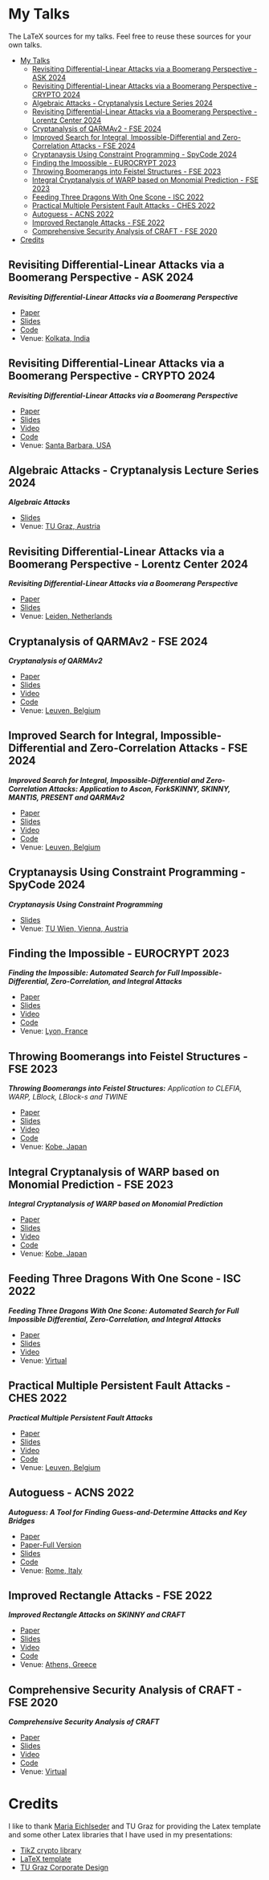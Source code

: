 # My Talks

The LaTeX sources for my talks. Feel free to reuse these sources for your own talks.

- [My Talks](#my-talks)
  - [Revisiting Differential-Linear Attacks via a Boomerang Perspective - ASK 2024](#revisiting-differential-linear-attacks-via-a-boomerang-perspective---ask-2024)
  - [Revisiting Differential-Linear Attacks via a Boomerang Perspective - CRYPTO 2024](#revisiting-differential-linear-attacks-via-a-boomerang-perspective---crypto-2024)
  - [Algebraic Attacks - Cryptanalysis Lecture Series 2024](#algebraic-attacks---cryptanalysis-lecture-series-2024)
  - [Revisiting Differential-Linear Attacks via a Boomerang Perspective - Lorentz Center 2024](#revisiting-differential-linear-attacks-via-a-boomerang-perspective---lorentz-center-2024)
  - [Cryptanalysis of QARMAv2 - FSE 2024](#cryptanalysis-of-qarmav2---fse-2024)
  - [Improved Search for Integral, Impossible-Differential and Zero-Correlation Attacks - FSE 2024](#improved-search-for-integral-impossible-differential-and-zero-correlation-attacks---fse-2024)
  - [Cryptanaysis Using Constraint Programming - SpyCode 2024](#cryptanaysis-using-constraint-programming---spycode-2024)
  - [Finding the Impossible - EUROCRYPT 2023](#finding-the-impossible---eurocrypt-2023)
  - [Throwing Boomerangs into Feistel Structures - FSE 2023](#throwing-boomerangs-into-feistel-structures---fse-2023)
  - [Integral Cryptanalysis of WARP based on Monomial Prediction - FSE 2023](#integral-cryptanalysis-of-warp-based-on-monomial-prediction---fse-2023)
  - [Feeding Three Dragons With One Scone - ISC 2022](#feeding-three-dragons-with-one-scone---isc-2022)
  - [Practical Multiple Persistent Fault Attacks - CHES 2022](#practical-multiple-persistent-fault-attacks---ches-2022)
  - [Autoguess - ACNS 2022](#autoguess---acns-2022)
  - [Improved Rectangle Attacks - FSE 2022](#improved-rectangle-attacks---fse-2022)
  - [Comprehensive Security Analysis of CRAFT - FSE 2020](#comprehensive-security-analysis-of-craft---fse-2020)
- [Credits](#credits)

## Revisiting Differential-Linear Attacks via a Boomerang Perspective - ASK 2024
***Revisiting Differential-Linear Attacks via a Boomerang Perspective***

- [Paper](https://ia.cr/2024/255)
- [Slides](20241214-ASK2024)
- [Code](https://github.com/hadipourh/DL)
- Venue: [Kolkata, India](https://askworkshop.github.io/ask2024/)

## Revisiting Differential-Linear Attacks via a Boomerang Perspective - CRYPTO 2024
***Revisiting Differential-Linear Attacks via a Boomerang Perspective***

- [Paper](https://ia.cr/2024/255)
- [Slides](20240822-CRYPTO-2024)
- [Video](https://youtu.be/ga2xUa8ArbM?t=13)
- [Code](https://github.com/hadipourh/DL)
- Venue: [Santa Barbara, USA](https://crypto.iacr.org/2024/)

## Algebraic Attacks - Cryptanalysis Lecture Series 2024
***Algebraic Attacks***

- [Slides](20240523-CryptoLecture-2024)
- Venue: [TU Graz, Austria](https://www.iaik.tugraz.at/teaching)

## Revisiting Differential-Linear Attacks via a Boomerang Perspective - Lorentz Center 2024
***Revisiting Differential-Linear Attacks via a Boomerang Perspective***

- [Paper](https://ia.cr/2024/255)
- [Slides](20240422-LorenzCenter-2024)
- Venue: [Leiden, Netherlands](https://www.lorentzcenter.nl/beating-real-time-crypto-solutions-and-analysis.html)

## Cryptanalysis of QARMAv2 - FSE 2024
***Cryptanalysis of QARMAv2***

- [Paper](https://ia.cr/2023/1833)
- [Slides](20240328-FSE-2024)
- [Video](https://youtu.be/ik-jy0r2NHA?t=1379)
- [Code](https://github.com/hadipourh/QARMAnalysis)
- Venue: [Leuven, Belgium](https://fse.iacr.org/2024/)

## Improved Search for Integral, Impossible-Differential and Zero-Correlation Attacks - FSE 2024
***Improved Search for Integral, Impossible-Differential and Zero-Correlation Attacks: Application to Ascon, ForkSKINNY, SKINNY, MANTIS, PRESENT and QARMAv2***

- [Paper](https://ia.cr/2023/1701)
- [Slides](20240326-FSE-2024)
- [Video](https://youtu.be/xzKnzFDCMes?t=2590)
- [Code](https://github.com/hadipourh/zeroplus)
- Venue: [Leuven, Belgium](https://fse.iacr.org/2024/)

## Cryptanaysis Using Constraint Programming - SpyCode 2024
***Cryptanaysis Using Constraint Programming***

- [Slides](20240127-SpyCode-2024)
- Venue: [TU Wien, Vienna, Austria](https://spycode.at/events/)

## Finding the Impossible - EUROCRYPT 2023
***Finding the Impossible: Automated Search for Full Impossible-Differential, Zero-Correlation, and Integral Attacks***

- [Paper](https://ia.cr/2022/1147)
- [Slides](20230424-EUROCRYPT-2023)
- [Video](https://youtu.be/_DajyWvK_qU?list=PLeeS-3Ml-rpoPvbe9Kwmtubt-d7bQrl_c&t=1351)
- [Code](https://github.com/hadipourh/zero)
- Venue: [Lyon, France](https://eurocrypt.iacr.org/2023/)

## Throwing Boomerangs into Feistel Structures - FSE 2023

***Throwing Boomerangs into Feistel Structures:***
*Application to CLEFIA, WARP, LBlock, LBlock-s and TWINE*

- [Paper](https://eprint.iacr.org/2022/745)
- [Slides](20230321-FSE-2023)
- [Video](https://youtu.be/7ABCANs2dMM?t=1084)
- [Code](https://github.com/hadipourh/comeback)
- Venue: [Kobe, Japan](https://fse.iacr.org/2023/japanEvent.php)

## Integral Cryptanalysis of WARP based on Monomial Prediction - FSE 2023
***Integral Cryptanalysis of WARP based on Monomial Prediction***

- [Paper](https://ia.cr/2022/729)
- [Slides](20230323-FSE-2023)
- [Video](https://www.youtube.com/watch?v=dhLCiznBa-s&list=PLeeS-3Ml-rpod9ZTUNxz-zc2vF-JdTjXr&index=19)
- [Code](https://github.com/hadipourh/mpt)
- Venue: [Kobe, Japan](https://fse.iacr.org/2023/japanEvent.php)

## Feeding Three Dragons With One Scone - ISC 2022

***Feeding Three Dragons With One Scone: Automated Search for Full Impossible Differential, Zero-Correlation, and Integral Attacks***

- [Paper](https://eprint.iacr.org/2022/1147)
- [Slides](20221024-ISC-2022)
- [Video](https://www.aparat.com/v/ofAxe)
- Venue: [Virtual](https://www.aparat.com/Irancrypt/%D8%A7%D9%86%D8%AC%D9%85%D9%86%20%D8%B1%D9%85%D8%B2%20%D8%A7%DB%8C%D8%B1%D8%A7%D9%86)

## Practical Multiple Persistent Fault Attacks - CHES 2022

***Practical Multiple Persistent Fault Attacks***

- [Paper](https://tches.iacr.org/index.php/TCHES/article/view/9301)
- [Slides](20220920-CHES-2022)
- [Video](https://youtu.be/2WC2YsNNx4k?list=PLeeS-3Ml-rpqHXup_CobppLo634caX_-s)
- [Code](https://github.com/hadipourh/faultyaes)
- Venue: [Leuven, Belgium](https://ches.iacr.org/2022/)

## Autoguess - ACNS 2022

***Autoguess: A Tool for Finding Guess-and-Determine Attacks and Key Bridges***

- [Paper](https://link.springer.com/chapter/10.1007/978-3-031-09234-3_12)
- [Paper-Full Version](https://eprint.iacr.org/2021/1529)
- [Slides](20220622-ACNS-2022)
- [Code](https://github.com/hadipourh/autoguess)
- Venue: [Rome, Italy](https://acns22.di.uniroma1.it/)

## Improved Rectangle Attacks - FSE 2022

***Improved Rectangle Attacks on SKINNY and CRAFT***

- [Paper](https://tosc.iacr.org/index.php/ToSC/article/view/8908)
- [Slides](20220323-FSE-2022)
- [Video](https://www.youtube.com/watch?v=h5hYzFtaFEw)
- [Code](https://github.com/hadipourh/Boomerang)
- Venue: [Athens, Greece](https://fse.iacr.org/2022/)

## Comprehensive Security Analysis of CRAFT - FSE 2020

***Comprehensive Security Analysis of CRAFT***

- [Paper](https://tosc.iacr.org/index.php/ToSC/article/view/8466)
- [Slides](20201113-FSE-2020)
- [Video](https://www.youtube.com/watch?v=GgmIaPiTgVg)
- [Code](https://github.com/hadipourh/craftanalysis)
- Venue: [Virtual](https://fse.iacr.org/2020/program.php)

# Credits

I like to thank [Maria Eichlseder](https://www.iaik.tugraz.at/person/maria-eichlseder/) and TU Graz for providing the Latex template and some other Latex libraries that I have used in my presentations:

- [TikZ crypto library](https://extgit.iaik.tugraz.at/meichlseder/tikz)
- [LaTeX template](https://extgit.iaik.tugraz.at/meichlseder/tugraz-presentation)
- [TU Graz Corporate Design](https://www.tugraz.at/)
